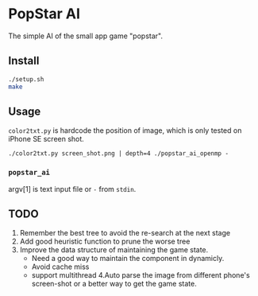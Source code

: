 PopStar AI
==========

The simple AI of the small app game "popstar".


## Install

```bash
./setup.sh
make
```


## Usage

`color2txt.py` is hardcode the position of image, which is only tested on iPhone SE screen shot.

```
./color2txt.py screen_shot.png | depth=4 ./popstar_ai_openmp -
```

### `popstar_ai`

argv[1] is text input file or `-` from `stdin`.


## TODO

1. Remember the best tree to avoid the re-search at the next stage
2. Add good heuristic function to prune the worse tree
3. Improve the data structure of maintaining the game state.
    * Need a good way to maintain the component in dynamicly.
    * Avoid cache miss
    * support multithread
4.Auto parse the image from different phone's screen-shot or a better way to get the game state.

